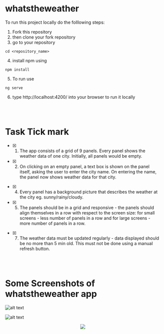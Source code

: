 # whatstheweather 

To run this project locally do the folllowing steps:

1. Fork this repository
2. then clone your fork repository
3. go to your repository
```console 
cd <repository_name>
```
4. install npm using
```console 
npm install
```
5. To run use 
```console 
ng serve 
```
6. type http://localhost:4200/ into your browser to run it locally
<br>
<br>

# Task Tick mark

- [x] 1. The app consists of a grid of 9 panels. Every panel shows the weather data of one city. Initially, all panels would be empty.
- [x] 2. On clicking on an empty panel, a text box is shown on the panel itself, asking the user to enter the city name. On entering the name, the panel now shows weather data for that city.
<!--- [ ] 3. Every panel should have an “Edit” button - on clicking this, the user should be able to change the city shown in that panel.-->
- [x] 4. Every panel has a background picture that describes the weather at the city eg. sunny/rainy/cloudy.
- [x] 5. The panels should be in a grid and responsive - the panels should align themselves in a row with respect to the screen size: for small screens - less number of panels in a row and for large screens - more number of panels in a row.
<!--- [ ] 6. If there was an error in getting the data (eg. wrong city name), the panel itself shows the error and the user can re-enter the city name. 
```console 
Partially true
```-->
- [x] 7. The weather data must be updated regularly - data displayed should be no more than 5 min old. This must not be done using a manual refresh button.
<!--- [ ] 8. Enable offline use - on refreshing the page, after switching off internet,the page shows the last obtained weather data. To implement this, use either HTML5 LocalStorage or IndexedDB(use the Angular IndexedDB wrapper if using this).-->
<br>
<br>

# Some Screenshots of whatstheweather app

![alt text](img1.png)

![alt text](img2.png)

<p align="center">
  <img src="https://github.com/DakshGondaliya/whatstheweather/blob/master/img3.png?raw=true"/>
</p>
